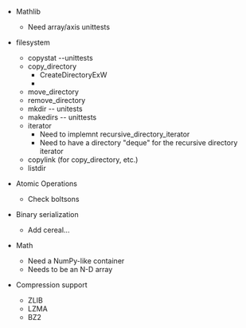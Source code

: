 - Mathlib
    - Need array/axis unittests

- filesystem
    - copystat --unittests
    - copy_directory
        - CreateDirectoryExW
        - 
    - move_directory
    - remove_directory
    - mkdir -- unitests
    - makedirs -- unittests
    - iterator
        - Need to implemnt recursive_directory_iterator
        - Need to have a directory "deque" for the recursive directory iterator
    - copylink (for copy_directory, etc.)
    - listdir


- Atomic Operations
    - Check boltsons

- Binary serialization
    - Add cereal...

- Math
    - Need a NumPy-like container
    - Needs to be an N-D array

- Compression support
    - ZLIB
    - LZMA
    - BZ2
